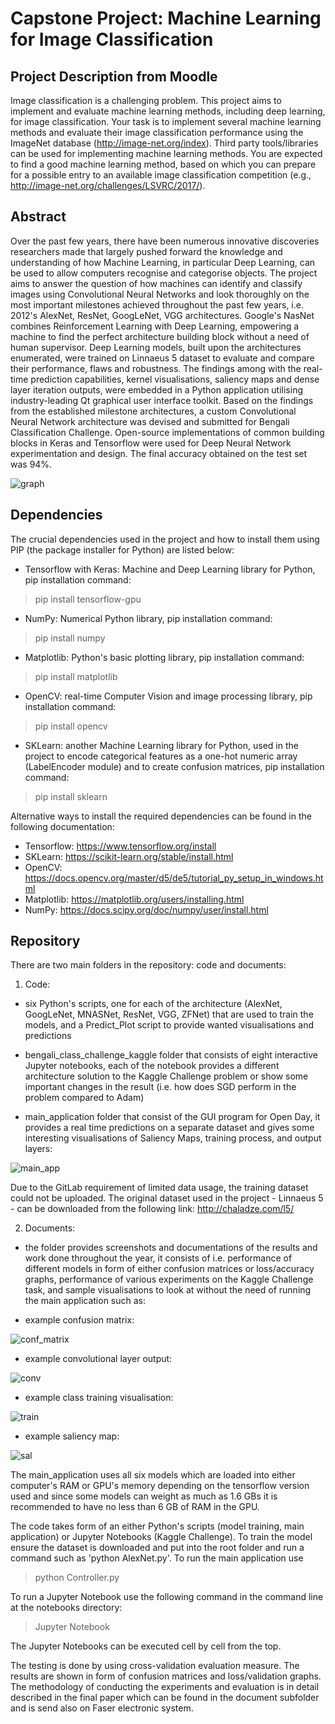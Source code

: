   

  

# Capstone Project: Machine Learning for Image Classification

  

## Project Description from Moodle

  

Image classification is a challenging problem. This project aims to implement and evaluate machine learning methods, including deep learning, for image classification. Your task is to implement several machine learning methods and evaluate their image classification performance using the ImageNet database (http://image-net.org/index). Third party tools/libraries can be used for implementing machine learning methods. You are expected to find a good machine learning method, based on which you can prepare for a possible entry to an available image classification competition (e.g., http://image-net.org/challenges/LSVRC/2017/).

  

## Abstract

  

  

Over the past few years, there have been numerous innovative discoveries researchers made that largely pushed forward the knowledge and understanding of how Machine Learning, in particular Deep Learning, can be used to allow computers recognise and categorise objects. The project aims to answer the question of how machines can identify and classify images using Convolutional Neural Networks and look thoroughly on the most important milestones achieved throughout the past few years, i.e. 2012's AlexNet, ResNet, GoogLeNet, VGG architectures. Google's NasNet combines Reinforcement Learning with Deep Learning, empowering a machine to find the perfect architecture building block without a need of human supervisor. Deep Learning models, built upon the architectures enumerated, were trained on Linnaeus 5 dataset to evaluate and compare their performance, flaws and robustness. The findings among with the real-time prediction capabilities, kernel visualisations, saliency maps and dense layer iteration outputs, were embedded in a Python application utilising industry-leading Qt graphical user interface toolkit. Based on the findings from the established milestone architectures, a custom Convolutional Neural Network architecture was devised and submitted for Bengali Classification Challenge. Open-source implementations of common building blocks in Keras and Tensorflow were used for Deep Neural Network experimentation and design. The final accuracy obtained on the test set was 94%.

  

![graph](./documents/GoogLeNet/best_GoogLeNet_accuracy.png)

  

## Dependencies

  

  

  

The crucial dependencies used in the project and how to install them using PIP (the package installer for Python) are listed below:

  

  

  

- Tensorflow with Keras: Machine and Deep Learning library for Python, pip installation command:

  

> pip install tensorflow-gpu

  

  

- NumPy: Numerical Python library, pip installation command:

  

> pip install numpy

  

  

  

- Matplotlib: Python's basic plotting library, pip installation command:

  

> pip install matplotlib

  

  

  

- OpenCV: real-time Computer Vision and image processing library, pip installation command:

  

> pip install opencv

  

  

  

- SKLearn: another Machine Learning library for Python, used in the project to encode categorical features as a one-hot numeric array (LabelEncoder module) and to create confusion matrices, pip installation command:

  

> pip install sklearn

  
Alternative ways to install the required dependencies can be found in the following documentation:
- Tensorflow: https://www.tensorflow.org/install
- SKLearn: https://scikit-learn.org/stable/install.html
- OpenCV: https://docs.opencv.org/master/d5/de5/tutorial_py_setup_in_windows.html
- Matplotlib: https://matplotlib.org/users/installing.html
- NumPy: https://docs.scipy.org/doc/numpy/user/install.html
  

## Repository

  

  

  

There are two main folders in the repository: code and documents:

  

  

  

1. Code:

  

  

- six Python's scripts, one for each of the architecture (AlexNet, GoogLeNet, MNASNet, ResNet, VGG, ZFNet) that are used to train the models, and a Predict_Plot script to provide wanted visualisations and predictions

  

  

- bengali_class_challenge_kaggle folder that consists of eight interactive Jupyter notebooks, each of the notebook provides a different architecture solution to the Kaggle Challenge problem or show some important changes in the result (i.e. how does SGD perform in the problem compared to Adam)

  

  

- main_application folder that consist of the GUI program for Open Day, it provides a real time predictions on a separate dataset and gives some interesting visualisations of Saliency Maps, training process, and output layers:

  

![main_app](./documents/Predict_Application/final_app4.png)

  

Due to the GitLab requirement of limited data usage, the training dataset could not be uploaded. The original dataset used in the project - Linnaeus 5 - can be downloaded from the following link: http://chaladze.com/l5/

  

  

2. Documents:

  

  

- the folder provides screenshots and documentations of the results and work done throughout the year, it consists of i.e. performance of different models in form of either confusion matrices or loss/accuracy graphs, performance of various experiments on the Kaggle Challenge task, and sample visualisations to look at without the need of running the main application such as:

- example confusion matrix:

![conf_matrix](./documents/ZFNet/ZFnet_confusion_2.png)

  

- example convolutional layer output:

  

![conv](./documents/Activations_sample/2VGG_first_256.jpg)

  

- example class training visualisation:

  

![train](./documents/Activations_sample/google_flower.gif)

  

- example saliency map:

![sal](./documents/Activations_sample/1GoogLeNet_256_smoothgrad.jpg)

  

  

The main_application uses all six models which are loaded into either computer's RAM or GPU's memory depending on the tensorflow version used and since some models can weight as much as 1.6 GBs it is recommended to have no less than 6 GB of RAM in the GPU.

  

The code takes form of an either Python's scripts (model training, main application) or Jupyter Notebooks (Kaggle Challenge). To train the model ensure the dataset is downloaded and put into the root folder and run a command such as 'python AlexNet.py'. To run the main application use

  

> python Controller.py

  

 To run a Jupyter Notebook use the following command in the command line at the notebooks directory:

> Jupyter Notebook


The Jupyter Notebooks can be executed cell by cell from the top.



The testing is done by using cross-validation evaluation measure. The results are shown in form of confusion matrices and loss/validation graphs. The methodology of conducting the experiments and evaluation is in detail described in the final paper which can be found in the document subfolder and is send also on Faser electronic system.